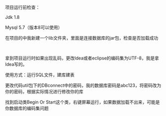 项目运行前检查：

Jdk 1.8

Mysql 5.7（版本8可以使用）

在项目的中我新建一个lib文件夹，里面是连接数据库的jar包，检查是否加载成功

​                               

拿到项目运行时如果出现乱码，更改Idea或者eclipse的编码集为UTF-8，我是拿Idea写的。

 

使用方式：运行SQL文件，建库建表

更改代码util包下的DBconnect中的密码，我的数据库密码是abc123，将密码改为你的密码，根据实际情况进行修改你的库

找到启动类Begin Or Start这个类，右键屏幕运行，如果数据加载不出来，可能是你数据库的编码集问题

 

 